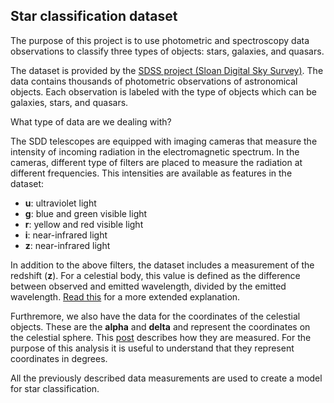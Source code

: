 ## Star classification dataset

The purpose of this project is to use photometric and spectroscopy data observations to classify three types of objects: stars, galaxies, and quasars.

The dataset is provided by the [SDSS project (Sloan Digital Sky Survey)](https://en.wikipedia.org/wiki/Sloan_Digital_Sky_Survey). The data contains thousands of photometric observations of astronomical objects. Each observation is labeled with the type of objects which can be galaxies, stars, and quasars.

What type of data are we dealing with? 

The SDD telescopes are equipped with imaging cameras that measure the intensity of incoming radiation in the electromagnetic spectrum. In the cameras, different type of filters are placed to measure the radiation at different frequencies. This intensities are available as features in the dataset:

-  **u**: ultraviolet light
-  **g**: blue and green visible light
-  **r**: yellow and red visible light
-  **i**: near-infrared light
-  **z**: near-infrared light

In addition to the above filters, the dataset includes a measurement of the redshift (**z**). For a celestial body, this value is defined as the difference between observed and emitted wavelength, divided by the emitted wavelength. [Read this](https://voyages.sdss.org/preflight/light/redshift/) for a more extended explanation.

Furthremore, we also have the data for the coordinates of the celestial objects. These are the **alpha** and **delta** and represent the coordinates on the celestial sphere. This [post](https://voyages.sdss.org/preflight/locating-objects/ra-dec/) describes how they are measured. For the purpose of this analysis it is useful to understand that they represent coordinates in degrees.

All the previously described data measurements are used to create a model for star classification.
